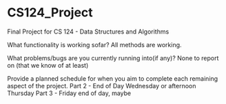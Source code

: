 # CS124_Project
Final Project for CS 124 - Data Structures and Algorithms

What functionality is working sofar? 
All methods are working.

What problems/bugs are you currently running into(if any)?
None to report on (that we know of at least)

Provide a planned schedule for when you aim to complete each remaining aspect of the project.
Part 2 - End of Day Wednesday or afternoon Thursday
Part 3 - Friday end of day, maybe
